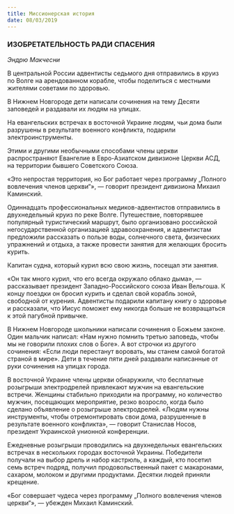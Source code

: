 ```yaml
---
title: Миссионерская история
date: 08/03/2019
---
```


### ИЗОБРЕТАТЕЛЬНОСТЬ РАДИ СПАСЕНИЯ

_Эндрю Макчесни_

В центральной России адвентисты седьмого дня отправились в круиз по Волге на арендованном корабле, чтобы поделиться с местными жителями советами по здоровью.

В Нижнем Новгороде дети написали сочинения на тему Десяти заповедей и раздавали их людям на улицах.

На евангельских встречах в восточной Украине людям, чьи дома были разрушены в результате военного конфликта, подарили электроинструменты.

Этими и другими необычными способами члены церкви распространяют Евангелие в Евро-Азиатском дивизионе Церкви АСД, на территории бывшего Советского Союза.

«Это непростая территория, но Бог работает через программу „Полного вовлечения членов церкви“», — говорит президент дивизиона Михаил Каминский.

Одиннадцать профессиональных медиков-адвентистов отправились в двухнедельный круиз по реке Волге. Путешествие, повторявшее популярный туристический маршрут, было организовано российской негосударственной организацией здравоохранения, и адвентистам предложили рассказать о пользе воды, солнечного света, физических упражнений и отдыха, а также провести занятия для желающих бросить курить.

Капитан судна, который курил всю свою жизнь, посещал эти занятия.

«Он так много курил, что его всегда окружало облако дыма», — рассказывает президент Западно-Российского союза Иван Вельгоша. К концу поездки он бросил курить и сделал свой корабль зоной, свободной от курения. Адвентисты подарили капитану книгу о здоровье и рассказали, что Иисус поможет ему никогда больше не возвращаться к этой пагубной привычке.

В Нижнем Новгороде школьники написали сочинения о Божьем законе. Один мальчик написал: «Нам нужно помнить третью заповедь, чтобы мы не говорили плохих слов о Боге». А вот строчки из другого сочинения: «Если люди перестанут воровать, мы станем самой богатой страной в мире». Дети в течение пяти дней раздавали написанные от руки сочинения на улицах города.

В восточной Украине члены церкви обнаружили, что бесплатные розыгрыши электродрелей привлекают
мужчин на евангельские встречи. Женщины стабильно приходили на программу, но количество мужчин, посещающих мероприятие, резко возросло, когда было сделано объявление о розыгрыше электродрелей. «Людям нужны инструменты, чтобы отремонтировать свои дома, разрушенные в результате военного конфликта», — говорит Станислав Носов, президент Украинской унионной конференции.

Ежедневные розыгрыши проводились на двухнедельных евангельских встречах в нескольких городах восточной Украины. Победители получали на выбор дрель и набор кастрюль, а каждый, кто посетил семь встреч подряд, получил продовольственный пакет с макаронами, сахаром, молоком и другими продуктами. Десятки людей приняли крещение.

«Бог совершает чудеса через программу „Полного вовлечения членов церкви“», — убежден Михаил Каминский.
